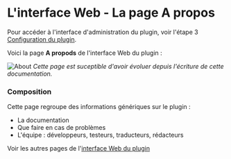 # L'interface Web - La page A propos

Pour accéder à l'interface d'administration du plugin, voir l'étape 3 [Configuration du plugin](Configuration.md).

Voici la page __A propods__ de l'interface Web du plugin : 

![About](https://github.com/pipiche38/Domoticz-Zigate-Wiki/blob/master/Images/About.png)
*Cette page est suceptible d'avoir évoluer depuis l'écriture de cette documentation.*

### Composition

Cette page regroupe des informations génériques sur le plugin :
* La documentation
* Que faire en cas de problèmes
* L'équipe : développeurs, testeurs, traducteurs, rédacteurs


Voir les autres pages de l'[interface Web du plugin](Home.md#linterface-web-du-plugin)

